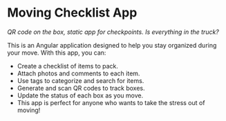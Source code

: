 # Moving Checklist App
_QR code on the box, static app for checkpoints. Is everything in the truck?_

This is an Angular application designed to help you stay organized during your move. With this app, you can:
- Create a checklist of items to pack.
- Attach photos and comments to each item.
- Use tags to categorize and search for items.
- Generate and scan QR codes to track boxes.
- Update the status of each box as you move.
- This app is perfect for anyone who wants to take the stress out of moving!